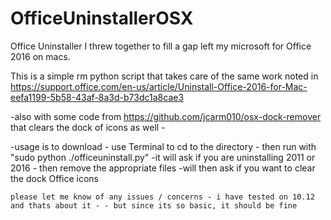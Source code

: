 # OfficeUninstallerOSX


Office Uninstaller I threw together to fill a gap left my microsoft for Office 2016 on macs.

This is a simple rm python script that takes care of the same work noted in https://support.office.com/en-us/article/Uninstall-Office-2016-for-Mac-eefa1199-5b58-43af-8a3d-b73dc1a8cae3

-also with some code from https://github.com/jcarm010/osx-dock-remover that clears the dock of icons as well -

-usage is to download - use Terminal to cd to the directory - then run with "sudo python ./officeuninstall.py"
  -it will ask if you are uninstalling 2011 or 2016 - then remove the appropriate files 
    -will then ask if you want to clear the dock Office icons
	
	
	please let me know of any issues / concerns - i have tested on 10.12 and thats about it - - but since its so basic, it should be fine